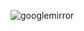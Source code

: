 ![googlemirror](<img src="https://s3-us-west-2.amazonaws.com/ronerlih.com/resources/GoogleMirror/gooogleMirror_05.jpg" alt="googlemirror.net" />)
